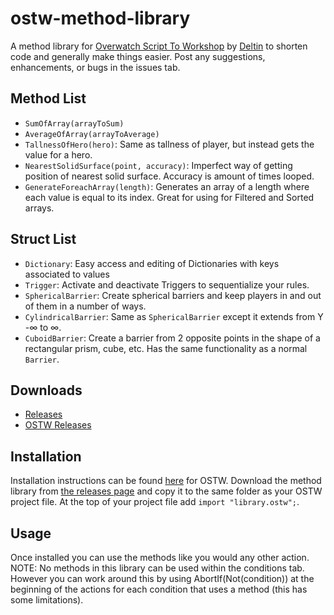 # ostw-method-library
A method library for [Overwatch Script To Workshop](https://github.com/ItsDeltin/Overwatch-Script-To-Workshop/) by [Deltin](https://github.com/ItsDeltin/) to shorten code and generally make things easier. Post any suggestions, enhancements, or bugs in the issues tab.

## Method List
- `SumOfArray(arrayToSum)`
- `AverageOfArray(arrayToAverage)`
- `TallnessOfHero(hero)`: Same as tallness of player, but instead gets the value for a hero.
- `NearestSolidSurface(point, accuracy)`: Imperfect way of getting position of nearest solid surface. Accuracy is amount of times looped.
- `GenerateForeachArray(length)`: Generates an array of a length where each value is equal to its index. Great for using for Filtered and Sorted arrays.

## Struct List
- `Dictionary`: Easy access and editing of Dictionaries with keys associated to values
- `Trigger`: Activate and deactivate Triggers to sequentialize your rules.
- `SphericalBarrier`: Create spherical barriers and keep players in and out of them in a number of ways.
- `CylindricalBarrier`: Same as `SphericalBarrier` except it extends from  Y -∞ to ∞.
- `CuboidBarrier`: Create a barrier from 2 opposite points in the shape of a rectangular prism, cube, etc. Has the same functionality as a normal `Barrier`.

## Downloads
- [Releases](https://github.com/TrueCP6/ostw-method-library/releases/)
- [OSTW Releases](https://github.com/ItsDeltin/Overwatch-Script-To-Workshop/releases/)

## Installation
Installation instructions can be found [here](https://github.com/ItsDeltin/Overwatch-Script-To-Workshop/) for OSTW.
Download the method library from [the releases page](https://github.com/TrueCP6/ostw-method-library/releases/) and copy it to the same folder as your OSTW project file.
At the top of your project file add `import "library.ostw";`.

## Usage
Once installed you can use the methods like you would any other action. NOTE: No methods in this library can be used within the conditions tab. However you can work around this by using AbortIf(Not(condition)) at the beginning of the actions for each condition that uses a method (this has some limitations).